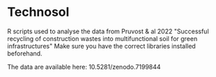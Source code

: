 # Technosol
 
R scripts used to analyse the data from Pruvost & al 2022 "Successful recycling of construction wastes into multifunctional soil for green infrastructures"
Make sure you have the correct libraries installed beforehand.

The data are available here:
10.5281/zenodo.7199844